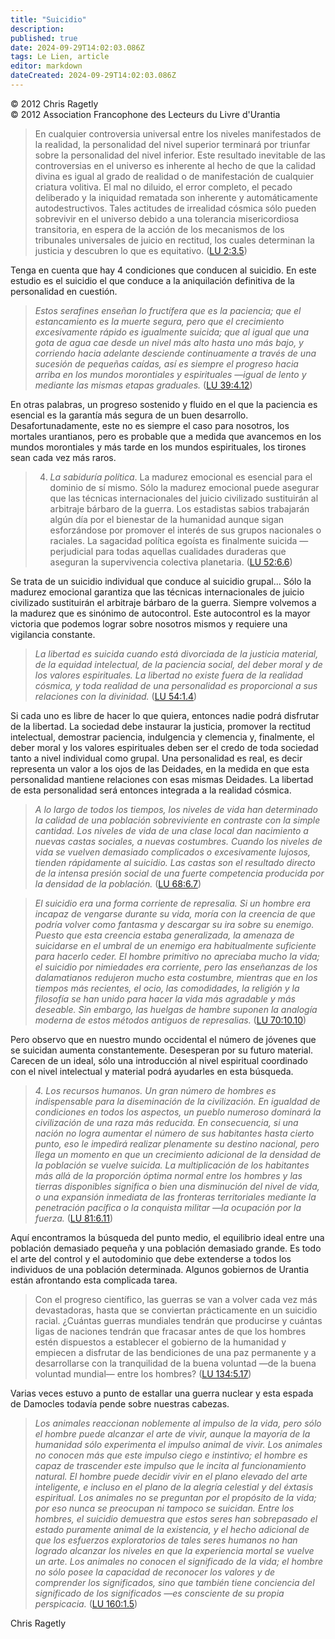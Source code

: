```yaml
---
title: "Suicidio"
description: 
published: true
date: 2024-09-29T14:02:03.086Z
tags: Le Lien, article
editor: markdown
dateCreated: 2024-09-29T14:02:03.086Z
---
```


<p class="v-card tema v-sheet--gris claro aclarar-3 px-2">© 2012 Chris Ragetly<br>© 2012 Association Francophone des Lecteurs du Livre d'Urantia</p>


> En cualquier controversia universal entre los niveles manifestados de la realidad, la personalidad del nivel superior terminará por triunfar sobre la personalidad del nivel inferior. Este resultado inevitable de las controversias en el universo es inherente al hecho de que la calidad divina es igual al grado de realidad o de manifestación de cualquier criatura volitiva. El mal no diluido, el error completo, el pecado deliberado y la iniquidad rematada son inherente y automáticamente autodestructivos. Tales actitudes de irrealidad cósmica sólo pueden sobrevivir en el universo debido a una tolerancia misericordiosa transitoria, en espera de la acción de los mecanismos de los tribunales universales de juicio en rectitud, los cuales determinan la justicia y descubren lo que es equitativo. ([LU 2:3.5](/es/The_Urantia_Book/2#p3_5))

Tenga en cuenta que hay 4 condiciones que conducen al suicidio. En este estudio es el suicidio el que conduce a la aniquilación definitiva de la personalidad en cuestión.

> _Estos serafines enseñan lo fructífera que es la paciencia; que el estancamiento es la muerte segura, pero que el crecimiento excesivamente rápido es igualmente suicida; que al igual que una gota de agua cae desde un nivel más alto hasta uno más bajo, y corriendo hacia adelante desciende continuamente a través de una sucesión de pequeñas caídas, así es siempre el progreso hacia arriba en los mundos morontiales y espirituales —igual de lento y mediante las mismas etapas graduales._ ([LU 39:4.12](/es/The_Urantia_Book/39#p4_12))

En otras palabras, un progreso sostenido y fluido en el que la paciencia es esencial es la garantía más segura de un buen desarrollo. Desafortunadamente, este no es siempre el caso para nosotros, los mortales urantianos, pero es probable que a medida que avancemos en los mundos morontiales y más tarde en los mundos espirituales, los tirones sean cada vez más raros.

> 4. *La sabiduría política*. La madurez emocional es esencial para el dominio de sí mismo. Sólo la madurez emocional puede asegurar que las técnicas internacionales del juicio civilizado sustituirán al arbitraje bárbaro de la guerra. Los estadistas sabios trabajarán algún día por el bienestar de la humanidad aunque sigan esforzándose por promover el interés de sus grupos nacionales o raciales. La sagacidad política egoísta es finalmente suicida —perjudicial para todas aquellas cualidades duraderas que aseguran la supervivencia colectiva planetaria. ([LU 52:6.6](/es/The_Urantia_Book/52#p6_6))

Se trata de un suicidio individual que conduce al suicidio grupal... Sólo la madurez emocional garantiza que las técnicas internacionales de juicio civilizado sustituirán el arbitraje bárbaro de la guerra. Siempre volvemos a la madurez que es sinónimo de autocontrol. Este autocontrol es la mayor victoria que podemos lograr sobre nosotros mismos y requiere una vigilancia constante.

> _La libertad es suicida cuando está divorciada de la justicia material, de la equidad intelectual, de la paciencia social, del deber moral y de los valores espirituales. La libertad no existe fuera de la realidad cósmica, y toda realidad de una personalidad es proporcional a sus relaciones con la divinidad._ ([LU 54:1.4](/es/The_Urantia_Book/54#p1_4))

Si cada uno es libre de hacer lo que quiera, entonces nadie podrá disfrutar de la libertad. La sociedad debe instaurar la justicia, promover la rectitud intelectual, demostrar paciencia, indulgencia y clemencia y, finalmente, el deber moral y los valores espirituales deben ser el credo de toda sociedad tanto a nivel individual como grupal. Una personalidad es real, es decir representa un valor a los ojos de las Deidades, en la medida en que esta personalidad mantiene relaciones con esas mismas Deidades. La libertad de esta personalidad será entonces integrada a la realidad cósmica.

> _A lo largo de todos los tiempos, los niveles de vida han determinado la calidad de una población sobreviviente en contraste con la simple cantidad. Los niveles de vida de una clase local dan nacimiento a nuevas castas sociales, a nuevas costumbres. Cuando los niveles de vida se vuelven demasiado complicados o excesivamente lujosos, tienden rápidamente al suicidio. Las castas son el resultado directo de la intensa presión social de una fuerte competencia producida por la densidad de la población._ ([LU 68:6.7](/es/The_Urantia_Book/68#p6_7))

> _El suicidio era una forma corriente de represalia. Si un hombre era incapaz de vengarse durante su vida, moría con la creencia de que podría volver como fantasma y descargar su ira sobre su enemigo. Puesto que esta creencia estaba generalizada, la amenaza de suicidarse en el umbral de un enemigo era habitualmente suficiente para hacerlo ceder. El hombre primitivo no apreciaba mucho la vida; el suicidio por nimiedades era corriente, pero las enseñanzas de los dalamatianos redujeron mucho esta costumbre, mientras que en los tiempos más recientes, el ocio, las comodidades, la religión y la filosofía se han unido para hacer la vida más agradable y más deseable. Sin embargo, las huelgas de hambre suponen la analogía moderna de estos métodos antiguos de represalias._ ([LU 70:10.10](/es/The_Urantia_Book/70#p10_10))

Pero observo que en nuestro mundo occidental el número de jóvenes que se suicidan aumenta constantemente. Desesperan por su futuro material. Carecen de un ideal, sólo una introducción al nivel espiritual coordinado con el nivel intelectual y material podrá ayudarles en esta búsqueda.

> _4. *Los recursos humanos*. Un gran número de hombres es indispensable para la diseminación de la civilización. En igualdad de condiciones en todos los aspectos, un pueblo numeroso dominará la civilización de una raza más reducida. En consecuencia, si una nación no logra aumentar el número de sus habitantes hasta cierto punto, eso le impedirá realizar plenamente su destino nacional, pero llega un momento en que un crecimiento adicional de la densidad de la población se vuelve suicida. La multiplicación de los habitantes más allá de la proporción óptima normal entre los hombres y las tierras disponibles significa o bien una disminución del nivel de vida, o una expansión inmediata de las fronteras territoriales mediante la penetración pacífica o la conquista militar —la ocupación por la fuerza._ ([LU 81:6.11](/es/The_Urantia_Book/81#p6_11))

Aquí encontramos la búsqueda del punto medio, el equilibrio ideal entre una población demasiado pequeña y una población demasiado grande. Es todo el arte del control y el autodominio que debe extenderse a todos los individuos de una población determinada. Algunos gobiernos de Urantia están afrontando esta complicada tarea.

> Con el progreso científico, las guerras se van a volver cada vez más devastadoras, hasta que se conviertan prácticamente en un suicidio racial. ¿Cuántas guerras mundiales tendrán que producirse y cuántas ligas de naciones tendrán que fracasar antes de que los hombres estén dispuestos a establecer el gobierno de la humanidad y empiecen a disfrutar de las bendiciones de una paz permanente y a desarrollarse con la tranquilidad de la buena voluntad —de la buena voluntad mundial— entre los hombres? ([LU 134:5.17](/es/The_Urantia_Book/134#p5_17))

Varias veces estuvo a punto de estallar una guerra nuclear y esta espada de Damocles todavía pende sobre nuestras cabezas.

> _Los animales reaccionan noblemente al impulso de la vida, pero sólo el hombre puede alcanzar el arte de vivir, aunque la mayoría de la humanidad sólo experimenta el impulso animal de vivir. Los animales no conocen más que este impulso ciego e instintivo; el hombre es capaz de trascender este impulso que le incita al funcionamiento natural. El hombre puede decidir vivir en el plano elevado del arte inteligente, e incluso en el plano de la alegría celestial y del éxtasis espiritual. Los animales no se preguntan por el propósito de la vida; por eso nunca se preocupan ni tampoco se suicidan. Entre los hombres, el suicidio demuestra que estos seres han sobrepasado el estado puramente animal de la existencia, y el hecho adicional de que los esfuerzos exploratorios de tales seres humanos no han logrado alcanzar los niveles en que la experiencia mortal se vuelve un arte. Los animales no conocen el significado de la vida; el hombre no sólo posee la capacidad de reconocer los valores y de comprender los significados, sino que también tiene conciencia del significado de los significados —es consciente de su propia perspicacia._ ([LU 160:1.5](/es/The_Urantia_Book/160#p1_5))

Chris Ragetly

